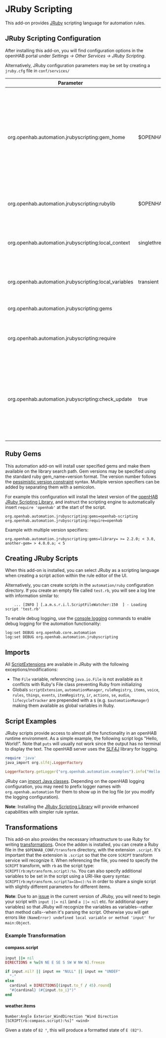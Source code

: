 # JRuby Scripting

This add-on provides [JRuby](https://www.jruby.org/) scripting language for automation rules.

## JRuby Scripting Configuration

After installing this add-on, you will find configuration options in the openHAB portal under _Settings -> Other Services -> JRuby Scripting_.

Alternatively, JRuby configuration parameters may be set by creating a `jruby.cfg` file in `conf/services/`

| Parameter                                             | Default                                                  | Description                                                                                                                                                                                                                                                                                               |
| ----------------------------------------------------- | -------------------------------------------------------- | --------------------------------------------------------------------------------------------------------------------------------------------------------------------------------------------------------------------------------------------------------------------------------------------------------- |
| org.openhab.automation.jrubyscripting:gem_home        | $OPENHAB_CONF/automation/ruby/.gem/{RUBY_ENGINE_VERSION} | Location Ruby Gems will be installed to and loaded from. Directory will be created if necessary. You can use `{RUBY_ENGINE_VERSION}`, `{RUBY_ENGINE}` and/or `{RUBY_VERSION}` replacements in this value to automatically point to a new directory when the addon is updated with a new version of JRuby. |
| org.openhab.automation.jrubyscripting:rubylib         | $OPENHAB_CONF/automation/ruby/lib                        | Search path for user libraries. Separate each path with a colon (semicolon in Windows).                                                                                                                                                                                                                   |
| org.openhab.automation.jrubyscripting:local_context   | singlethread                                             | The local context holds Ruby runtime, name-value pairs for sharing variables between Java and Ruby. See [this](https://github.com/jruby/jruby/wiki/RedBridge#Context_Instance_Type) for options and details                                                                                               |
| org.openhab.automation.jrubyscripting:local_variables | transient                                                | Defines how variables are shared between Ruby and Java. See [this](https://github.com/jruby/jruby/wiki/RedBridge#local-variable-behavior-options) for options and details                                                                                                                                 |
| org.openhab.automation.jrubyscripting:gems            |                                                          | A comma separated list of [Ruby Gems](https://rubygems.org/) to install.                                                                                                                                                                                                                                  |
| org.openhab.automation.jrubyscripting:require         |                                                          | A comma separated list of script names to be required by the JRuby Scripting Engine at the beginning of user scripts.                                                                                                                                                                                     |
| org.openhab.automation.jrubyscripting:check_update    | true                                                     | Check RubyGems for updates to the above gems when OpenHAB starts or JRuby settings are changed. Otherwise it will try to fulfil the requirements with locally installed gems, and you can manage them yourself with an external Ruby by setting the same GEM_HOME.                                        |

## Ruby Gems

This automation add-on will install user specified gems and make them available on the library search path.
Gem versions may be specified using the standard ruby gem_name=version format.
The version number follows the [pessimistic version constraint](https://guides.rubygems.org/patterns/#pessimistic-version-constraint) syntax.
Multiple version specifiers can be added by separating them with a semicolon.

For example this configuration will install the latest version of the [openHAB JRuby Scripting Library](https://boc-tothefuture.github.io/openhab-jruby/), and instruct the scripting engine to automatically insert `require 'openhab'` at the start of the script. 

```text
org.openhab.automation.jrubyscripting:gems=openhab-scripting
org.openhab.automation.jrubyscripting:require=openhab
```

Example with multiple version specifiers:

```text
org.openhab.automation.jrubyscripting:gems=library= >= 2.2.0; < 3.0, another-gem= > 4.0.0.a; < 5
```

## Creating JRuby Scripts

When this add-on is installed, you can select JRuby as a scripting language when creating a script action within the rule editor of the UI.

Alternatively, you can create scripts in the `automation/ruby` configuration directory.
If you create an empty file called `test.rb`, you will see a log line with information similar to:

```text
    ... [INFO ] [.a.m.s.r.i.l.ScriptFileWatcher:150  ] - Loading script 'test.rb'
```

To enable debug logging, use the [console logging]({{base}}/administration/logging.html) commands to
enable debug logging for the automation functionality:

```text
log:set DEBUG org.openhab.core.automation
log:set DEBUG org.openhab.automation.jrubyscripting
```

## Imports

All [ScriptExtensions]({{base}}/configuration/jsr223.html#scriptextension-objects-all-jsr223-languages) are available in JRuby with the following exceptions/modifications:

- The `File` variable, referencing `java.io.File` is not available as it conflicts with Ruby's File class preventing Ruby from initializing
- Globals `scriptExtension`, `automationManager`, `ruleRegistry`, `items`, `voice`, `rules`, `things`, `events`, `itemRegistry`, `ir`, `actions`, `se`, `audio`, `lifecycleTracker` are prepended with a `$` (e.g. `$automationManager`) making them available as global variables in Ruby.

## Script Examples

JRuby scripts provide access to almost all the functionality in an openHAB runtime environment.
As a simple example, the following script logs "Hello, World!".
Note that `puts` will usually not work since the output has no terminal to display the text.
The openHAB server uses the [SLF4J](https://www.slf4j.org/) library for logging.

```ruby
require 'java'
java_import org.slf4j.LoggerFactory

LoggerFactory.getLogger("org.openhab.automation.examples").info("Hello world!")
```

JRuby can [import Java classes](https://github.com/jruby/jruby/wiki/CallingJavaFromJRuby).
Depending on the openHAB logging configuration, you may need to prefix logger names with `org.openhab.automation` for them to show up in the log file (or you modify the logging configuration).

**Note**: Installing the [JRuby Scripting Library](https://boc-tothefuture.github.io/openhab-jruby/installation/) will provide enhanced capabilities with simpler rule syntax.

## Transformations

This add-on also provides the necessary infrastructure to use Ruby for writing [transformations](https://www.openhab.org/docs/configuration/transformations.html).
Once the addon is installed, you can create a Ruby file in the `$OPENHAB_CONF/transform` directory, with the extension `.script`.
It's important that the extension is `.script` so that the core `SCRIPT` transform service will recognize it.
When referencing the file, you need to specify the `SCRIPT` transform, with `rb` as the script type: `SCRIPT(rb:mytransform.script):%s`.
You can also specify additional variables to be set in the script using a URI-like query syntax: `SCRIPT(rb:mytransform.script?a=1b=c):%s` in order to share a single script with slightly different parameters for different items.

**Note**: Due to an [issue](https://github.com/jruby/jruby/issues/5876) in the current version of JRuby, you will need to begin your script with `input ||= nil` (and `a ||= nil` etc. for additional query variables) so that JRuby will recognize the variables as variables--rather than method calls--when it's parsing the script.
Otherwise you will get errors like `(NameError) undefined local variable or method 'input' for main:Object`.

### Example Transformation

#### compass.script

```ruby
input ||= nil
DIRECTIONS = %w[N NE E SE S SW W NW N].freeze

if input.nil? || input == "NULL" || input == "UNDEF"
  "-"
else
  cardinal = DIRECTIONS[(input.to_f / 45).round]
  "#{cardinal} (#{input.to_i}°)"
end
```

#### weather.items
```Xtend
Number:Angle Exterior_WindDirection "Wind Direction [SCRIPT(rb:compass.script):%s]" <wind>
```

Given a state of `82 °`, this will produce a formatted state of `E (82°)`.
